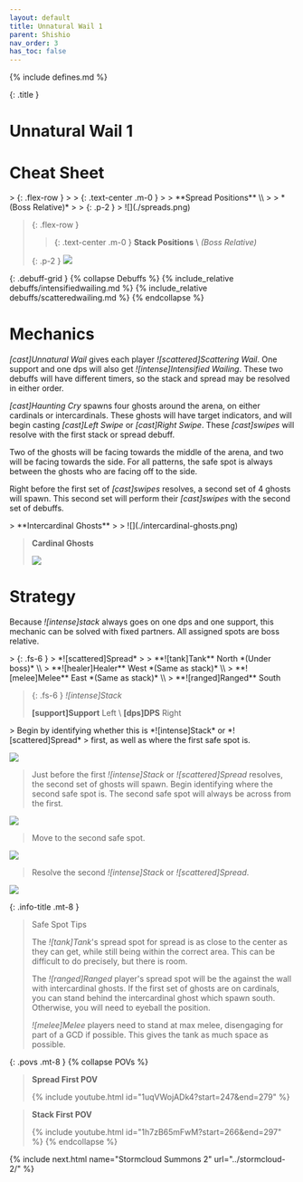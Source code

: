 ```yaml
---
layout: default
title: Unnatural Wail 1
parent: Shishio
nav_order: 3
has_toc: false
---
```


{% include defines.md %}

{: .title }
# Unnatural Wail 1

# Cheat Sheet

<div class="column-grid collapse-sm mb-8" markdown="1">
> {: .flex-row }
> > {: .text-center .m-0 }
> > **Spread Positions** \\
> > *(Boss Relative)*
>
> {: .p-2 }
> ![](./spreads.png)

> {: .flex-row }
> > {: .text-center .m-0 }
> > **Stack Positions** \\
> > *(Boss Relative)*
>
> {: .p-2 }
> ![](./stacks.png)
</div>

{: .debuff-grid }
{% collapse Debuffs %}
{% include_relative debuffs/intensifiedwailing.md %}
{% include_relative debuffs/scatteredwailing.md %}
{% endcollapse %}

# Mechanics

*[cast]Unnatural Wail* gives each player *![scattered]Scattering Wail*. One
support and one dps will also get *![intense]Intensified Wailing*. These two
debuffs will have different timers, so the stack and spread may be resolved in
either order.

*[cast]Haunting Cry* spawns four ghosts around the arena, on either cardinals
or intercardinals. These ghosts will have target indicators, and will begin
casting *[cast]Left Swipe* or *[cast]Right Swipe*. These *[cast]swipes* will
resolve with the first stack or spread debuff.

Two of the ghosts will be facing towards the middle of the arena, and two will
be facing towards the side. For all patterns, the safe spot is always between
the ghosts who are facing off to the side.

Right before the first set of *[cast]swipes* resolves, a second set of 4 ghosts
will spawn. This second set will perform their *[cast]swipes* with the second
set of debuffs.

<div class="column-grid" markdown="1">
> **Intercardinal Ghosts**
>
> ![](./intercardinal-ghosts.png)

> **Cardinal Ghosts**
>
> ![](./cardinal-ghosts.png)
</div>

# Strategy

Because *![intense]stack* always goes on one dps and one support, this mechanic
can be solved with fixed partners. All assigned spots are boss relative.

<div class="column-flex even dividers mb-4" markdown="1">
> {: .fs-6 }
> *![scattered]Spread*
>
> **![tank]Tank** North *(Under boss)* \\
> **![healer]Healer** West *(Same as stack)* \\
> **![melee]Melee** East *(Same as stack)* \\
> **![ranged]Ranged** South

> {: .fs-6 }
> *![intense]Stack*
>
> **[support]Support** Left \\
> **[dps]DPS** Right
</div>

<div class="strats-grid" markdown="1">
> Begin by identifying whether this is *![intense]Stack* or *![scattered]Spread*
> first, as well as where the first safe spot is.

![](./timeline-1.png)

> Just before the first *![intense]Stack* or *![scattered]Spread* resolves, the
> second set of ghosts will spawn. Begin identifying where the second safe spot
> is. The second safe spot will always be across from the first.

![](./timeline-2.png)

> Move to the second safe spot.

![](./timeline-3.png)

> Resolve the second *![intense]Stack* or *![scattered]Spread*.

![](./timeline-4.png)
</div>

{: .info-title .mt-8 }
> Safe Spot Tips
>
> The *![tank]Tank*'s spread spot for spread is as close to the center as they
> can get, while still being within the correct area. This can be difficult to
> do precisely, but there is room.
>
> The *![ranged]Ranged* player's spread spot will be the against the wall with
> intercardinal ghosts. If the first set of ghosts are on cardinals, you can
> stand behind the intercardinal ghost which spawn south. Otherwise, you will
> need to eyeball the position.
>
> *![melee]Melee* players need to stand at max melee, disengaging for part of a
> GCD if possible. This gives the tank as much space as possible.

{: .povs .mt-8 }
{% collapse POVs %}
> **Spread First POV**
>
> {% include youtube.html id="1uqVWojADk4?start=247&end=279" %}

> **Stack First POV**
>
> {% include youtube.html id="1h7zB65mFwM?start=266&end=297" %}
{% endcollapse %}

{% include next.html name="Stormcloud Summons 2" url="../stormcloud-2/" %}
